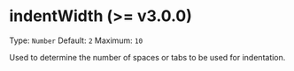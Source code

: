 # indentWidth (>= v3.0.0)
Type: `Number`
Default: `2`
Maximum: `10`

Used to determine the number of spaces or tabs to be used for indentation.
